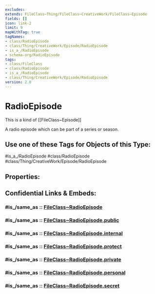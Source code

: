 ```yaml
---
excludes: 
extends: FileClass~Thing/FileClass~CreativeWork/FileClass~Episode
fields: []
icon: link-2
limit: 9
mapWithTag: true
tagNames:
- class/RadioEpisode
- class/Thing/CreativeWork/Episode/RadioEpisode
- is_a_/RadioEpisode
- schema-org/RadioEpisode
tags:
- class/FileClass
- class/RadioEpisode
- is_a_/RadioEpisode
- class/Thing/CreativeWork/Episode/RadioEpisode
version: 2.0
---
```


# RadioEpisode
This is a kind of [[FileClass~Episode]]

A radio episode which can be part of a series or season.


## Use one of these Tags for Objects of this Type:

#is_a_/RadioEpisode
#class/RadioEpisode
#class/Thing/CreativeWork/Episode/RadioEpisode

## Properties:


## Confidential Links & Embeds: 

### #is_/same_as :: [FileClass~RadioEpisode](/_Standards/fileClass/FileClass~Thing/FileClass~CreativeWork/FileClass~Episode/FileClass~RadioEpisode.md) 

### #is_/same_as :: [FileClass~RadioEpisode.public](/_public/fileClass/FileClass~Thing/FileClass~CreativeWork/FileClass~Episode/FileClass~RadioEpisode.public.md) 

### #is_/same_as :: [FileClass~RadioEpisode.internal](/_internal/fileClass/FileClass~Thing/FileClass~CreativeWork/FileClass~Episode/FileClass~RadioEpisode.internal.md) 

### #is_/same_as :: [FileClass~RadioEpisode.protect](/_protect/fileClass/FileClass~Thing/FileClass~CreativeWork/FileClass~Episode/FileClass~RadioEpisode.protect.md) 

### #is_/same_as :: [FileClass~RadioEpisode.private](/_private/fileClass/FileClass~Thing/FileClass~CreativeWork/FileClass~Episode/FileClass~RadioEpisode.private.md) 

### #is_/same_as :: [FileClass~RadioEpisode.personal](/_personal/fileClass/FileClass~Thing/FileClass~CreativeWork/FileClass~Episode/FileClass~RadioEpisode.personal.md) 

### #is_/same_as :: [FileClass~RadioEpisode.secret](/_secret/fileClass/FileClass~Thing/FileClass~CreativeWork/FileClass~Episode/FileClass~RadioEpisode.secret.md)

